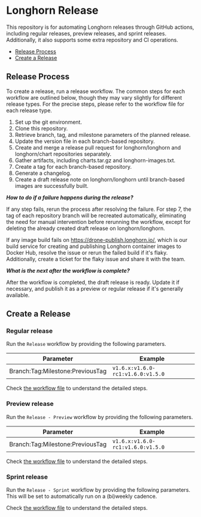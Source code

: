 # Longhorn Release

This repository is for automating Longhorn releases through GitHub actions, including regular releases, preview releases, and sprint releases.
Additionally, it also supports some extra repository and CI operations.

* [Release Process](#release-process)
* [Create a Release](#create-a-release)

## Release Process

To create a release, run a release workflow. The common steps for each workflow are outlined below, though they may vary slightly for different release types.
For the precise steps, please refer to the workflow file for each release type.

1. Set up the git environment.
2. Clone this repository.
3. Retrieve branch, tag, and milestone parameters of the planned release.
4. Update the version file in each branch-based repository.
5. Create and merge a release pull request for longhorn/longhorn and longhorn/chart repositories separately.
6. Gather artifacts, including charts.tar.gz and longhorn-images.txt.
7. Create a tag for each branch-based repository.
8. Generate a changelog.
9. Create a draft release note on longhorn/longhorn until branch-based images are successfully built.

*__How to do if a failure happens during the release?__*

If any step fails, rerun the process after resolving the failure.
For step 7, the tag of each repository branch will be recreated automatically,
eliminating the need for manual intervention before rerunning the workflow, except for deleting the already created draft release on longhorn/longhorn.

If any image build fails on https://drone-publish.longhorn.io/,
which is our build service for creating and publishing Longhorn container images to Docker Hub, resolve the issue or rerun the failed build if it's flaky.
Additionally, create a ticket for the flaky issue and share it with the team.

*__What is the next after the workflow is complete?__*

After the workflow is completed, the draft release is ready. Update it if necessary, and publish it as a preview or regular release if it's generally available.

## Create a Release

### Regular release

Run the `Release` workflow by providing the following parameters.

| Parameter                         | Example                           |
| --------------------------------- | --------------------------------- |
| Branch:Tag:Milestone:PreviousTag  | `v1.6.x:v1.6.0-rc1:v1.6.0:v1.5.0` |

Check [the workflow file](.github/workflows/release.yml) to understand the detailed steps.

### Preview release

Run the `Release - Preview` workflow by providing the following parameters.

| Parameter                         | Example                           |
| --------------------------------- | --------------------------------- |
| Branch:Tag:Milestone:PreviousTag  | `v1.6.x:v1.6.0-rc1:v1.6.0:v1.5.0` |

Check [the workflow file](.github/workflows/release-preview.yml) to understand the detailed steps.

### Sprint release

Run the `Release - Sprint` workflow by providing the following parameters. This will be set to automatically run on a (bi)weekly cadence.

Check [the workflow file](.github/workflows/release-sprint.yml) to understand the detailed steps.
